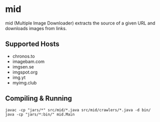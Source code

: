 mid
===

mid (Multiple Image Downloader) extracts the source of a given URL and downloads images from links.

## Supported Hosts

* chronos.to
* imagebam.com
* imgsen.se
* imgspot.org
* img.yt
* myimg.club

## Compiling & Running

```
javac -cp "jars/*" src/mid/*.java src/mid/crawlers/*.java -d bin/
java -cp "jars/*:bin/" mid.Main
```
